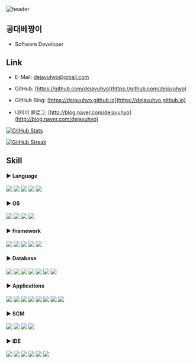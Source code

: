 ![header](https://capsule-render.vercel.app/api?type=transparent&color=auto&height=300&section=header&text=Welcome&fontSize=90)

## 공대베짱이

* Software Developer

## Link

* E-Mail: [dejavuhyo@gmail.com](mailto:dejavuhyo@gmail.com)

* GitHub: [https://github.com/dejavuhyo](https://github.com/dejavuhyo)

* GitHub Blog: [https://dejavuhyo.github.io](https://dejavuhyo.github.io)

* 네이버 블로그: [http://blog.naver.com/dejavuhyo](http://blog.naver.com/dejavuhyo)

[![GitHub Stats](https://github-readme-stats.vercel.app/api?username=dejavuhyo&show_icons=true&theme=dracula)](https://github.com/anuraghazra/github-readme-stats)

[![GitHub Streak](https://github-readme-streak-stats.herokuapp.com?user=dejavuhyo&theme=dracula)](https://git.io/streak-stats)

## Skill

#### ▶ Language

<div align="left">
    <img src="https://img.shields.io/badge/Java-ED8B00?style=for-the-badge&logo=java&logoColor=white"/>
    <img src="https://img.shields.io/badge/JavaScript-F7DF1E?style=for-the-badge&logo=javascript&logoColor=black"/>
    <img src="https://img.shields.io/badge/jQuery-0769AD?style=for-the-badge&logo=jquery&logoColor=white"/>
    <img src="https://img.shields.io/badge/GraphQL-E434AA?style=for-the-badge&logo=graphql&logoColor=white"/>
    <img src="https://img.shields.io/badge/AutoHotkey-334455?style=for-the-badge&logo=autohotkey&logoColor=white"/>
</div>

#### ▶ OS

<div align="left">
    <img src="https://img.shields.io/badge/Linux-FCC624?style=for-the-badge&logo=linux&logoColor=white"/>
    <img src="https://img.shields.io/badge/CentOS-262577?style=for-the-badge&logo=centos&logoColor=white"/>
    <img src="https://img.shields.io/badge/Ubuntu-E95420?style=for-the-badge&logo=ubuntu&logoColor=white"/>
    <img src="https://img.shields.io/badge/Windows-0078D6?style=for-the-badge&logo=windows&logoColor=white"/>
</div>

#### ▶ Framework

<div align="left">
    <img src="https://img.shields.io/badge/Spring-6DB33F?style=for-the-badge&logo=spring&logoColor=white"/>
    <img src="https://img.shields.io/badge/Spring%20Boot-6DB33F?style=for-the-badge&logo=springboot&logoColor=white"/>
    <img src="https://img.shields.io/badge/Spring%20Security-6DB33F?style=for-the-badge&logo=springsecurity&logoColor=white"/>
    <img src="https://img.shields.io/badge/Apache%20Maven-C71A36?style=for-the-badge&logo=apachemaven&logoColor=white"/>
    <img src="https://img.shields.io/badge/Gradle-02303A?style=for-the-badge&logo=gradle&logoColor=white"/>
</div>

#### ▶ Database

<div align="left">
    <img src="https://img.shields.io/badge/PostgreSQL-316192?style=for-the-badge&logo=postgresql&logoColor=white"/>
    <img src="https://img.shields.io/badge/Oracle-F80000?style=for-the-badge&logo=oracle&logoColor=white"/>
    <img src="https://img.shields.io/badge/MySQL-00000F?style=for-the-badge&logo=mariadb&logoColor=white"/>
    <img src="https://img.shields.io/badge/MariaDB-003545?style=for-the-badge&logo=mariadb&logoColor=white"/>
    <img src="https://img.shields.io/badge/Redis-DC382D?style=for-the-badge&logo=redis&logoColor=white"/>
    <img src="https://img.shields.io/badge/SQLite-003B57?style=for-the-badge&logo=sqlite&logoColor=white"/>
    <img src="https://img.shields.io/badge/KnowledgeBase-3E8DCC?style=for-the-badge&logo=knowledgebase&logoColor=white"/>
</div>

#### ▶ Applications

<div align="left">
    <img src="https://img.shields.io/badge/Docker-2496ED?style=for-the-badge&logo=docker&logoColor=white"/>
    <img src="https://img.shields.io/badge/Podman-892CA0?style=for-the-badge&logo=podman&logoColor=white"/>
    <img src="https://img.shields.io/badge/Kubernetes-326CE5?style=for-the-badge&logo=kubernetes&logoColor=white"/>
    <img src="https://img.shields.io/badge/Jenkins-D24939?style=for-the-badge&logo=jenkins&logoColor=white"/>
    <img src="https://img.shields.io/badge/Jira-0052CC?style=for-the-badge&logo=jira&logoColor=white"/>
    <img src="https://img.shields.io/badge/Eclipse%20Mosquitto-3C5280?style=for-the-badge&logo=eclipsemosquitto&logoColor=white"/>
    <img src="https://img.shields.io/badge/Apache%20Tomcat-F8DC75?style=for-the-badge&logo=apachetomcat&logoColor=white"/>
    <img src="https://img.shields.io/badge/Semantic%20Web-005A9C?style=for-the-badge&logo=semanticweb&logoColor=white"/>
</div>

#### ▶ SCM

<div align="left">
    <img src="https://img.shields.io/badge/Git-F05032?style=for-the-badge&logo=git&logoColor=white"/>
    <img src="https://img.shields.io/badge/GitHub-181717?style=for-the-badge&logo=github&logoColor=white"/>
    <img src="https://img.shields.io/badge/GitLab-FCA121?style=for-the-badge&logo=gitlab&logoColor=white"/>
    <img src="https://img.shields.io/badge/Subversion-809CC9?style=for-the-badge&logo=subversion&logoColor=white"/>
</div>

#### ▶ IDE

<div align="left">
	<img src="https://img.shields.io/badge/JetBrains-000000?style=for-the-badge&logo=jetbrains&logoColor=white"/>
    <img src="https://img.shields.io/badge/IntelliJ%20IDEA-000000?style=for-the-badge&logo=intellijidea&logoColor=white"/>
    <img src="https://img.shields.io/badge/Eclipse%20IDE-2C2255?style=for-the-badge&logo=eclipseide&logoColor=white"/>
    <img src="https://img.shields.io/badge/Visual%20Studio%20Code-007ACC?style=for-the-badge&logo=visualstudiocode&logoColor=white"/>
    <img src="https://img.shields.io/badge/DataGrip-000000?style=for-the-badge&logo=datagrip&logoColor=white"/>
    <img src="https://img.shields.io/badge/Postman-FF6C37?style=for-the-badge&logo=postman&logoColor=white"/>
</div>

<!--
**dejavuhyo/dejavuhyo** is a ✨ _special_ ✨ repository because its `README.md` (this file) appears on your GitHub profile.

Here are some ideas to get you started:

- 🔭 I’m currently working on ...
- 🌱 I’m currently learning ...
- 👯 I’m looking to collaborate on ...
- 🤔 I’m looking for help with ...
- 💬 Ask me about ...
- 📫 How to reach me: ...
- 😄 Pronouns: ...
- ⚡ Fun fact: ...
-->
